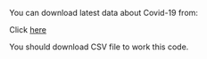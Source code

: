 You can download latest data about Covid-19 from:

Click [here](https://github.com/owid/covid-19-data/tree/master/public/data)

You should download CSV file to work this code.

